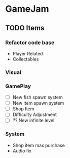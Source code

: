 # GameJam
## TODO Items
### Refactor code base
- Player Related
- Collectables
### Visual

### GamePlay
- [ ] New fish spawn system
- [ ] New item spawn system
- [ ] Shop Item
- [ ] Difficulty Adjustment
- [ ] ?? New infinite level
### System
- Shop item max purchase
- Audio fix